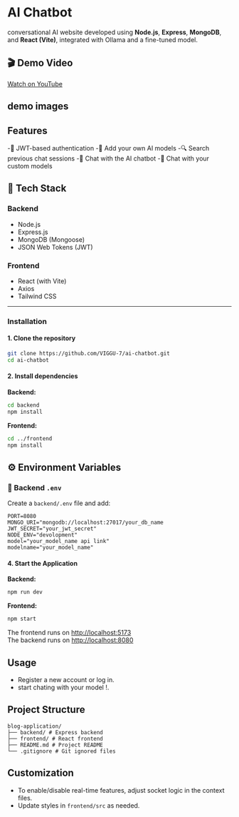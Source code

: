 # AI Chatbot

 conversational AI website developed using **Node.js**, **Express**, **MongoDB**, and **React (Vite)**, integrated with Ollama and a fine-tuned model.
## 🎬 Demo Video

[Watch on YouTube](https://youtu.be/GDYWtzpkEJg)

## demo images





## Features

-🔐 JWT-based authentication
-🧠 Add your own AI models
-🔍 Search previous chat sessions
-💬 Chat with the AI chatbot
-🤖 Chat with your custom models


## 🚀 Tech Stack

### Backend
- Node.js
- Express.js
- MongoDB (Mongoose)
- JSON Web Tokens (JWT)

### Frontend
- React (with Vite)
- Axios
- Tailwind CSS

---
### Installation

#### 1. Clone the repository

```sh
git clone https://github.com/VIGGU-7/ai-chatbot.git
cd ai-chatbot
```

#### 2. Install dependencies

**Backend:**
```sh
cd backend
npm install
```

**Frontend:**
```sh
cd ../frontend
npm install
```



## ⚙️ Environment Variables

### 🔐 Backend `.env`

Create a `backend/.env` file and add:

```env
PORT=8080
MONGO_URI="mongodb://localhost:27017/your_db_name
JWT_SECRET="your_jwt_secret"
NODE_ENV="devolopment"
model="your_model_name api link"
modelname="your_model_name"
```
#### 4. Start the Application

**Backend:**
```sh
npm run dev
```

**Frontend:**
```sh
npm start
```

The frontend runs on [http://localhost:5173](http://localhost:5173)  
The backend runs on [http://localhost:8080](http://localhost:8080)

## Usage

- Register a new account or log in.
- start chating with your model !.


## Project Structure

```
blog-application/
├── backend/ # Express backend
├── frontend/ # React frontend
├── README.md # Project README
└── .gitignore # Git ignored files
```

## Customization

- To enable/disable real-time features, adjust socket logic in the context files.
- Update styles in `frontend/src` as needed.
